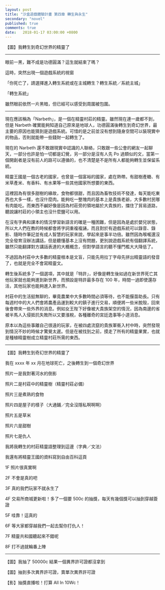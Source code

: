 ```yaml
---
layout: post
title: "沙盒遊戲體驗計畫 第四章 轉生與永生"
secondary: "novel"
published: true
comments: true
date:   2018-01-17 03:00:00 +0800
---
```


【圖】我轉生到奇幻世界的精靈了

------------------------------------------------

眼前一黑，難不成是功德圓滿？這生就結束了嗎？

這時，突然出現一個遊戲系統的視窗

「你死亡了，請選擇進入轉生系統或在主城轉生？轉生系統／系統主城」

「轉生系統」

雖然眼前依然一片黑暗，但已經可以感受到周圍被包圍。

------------------------------------------------

現在應該稱為「Narbeth」，是一個在精靈村莊的精靈。雖然現在連一歲都不到，但是 Narbeth 確實能夠知道自己原來是地球人，功德圓滿後轉生到奇幻世界，最主要的原因也能猜到是遊戲系統。可惜的是之前並沒有想到隨身空間可以裝現實中的物品，否則就能帶一些錢財一起轉生了。

現在的 Narbeth 還不敢跟現實中認識的人聯絡，只敢跟一些公會的網友一起聊天，一部分也許是怕一切都是幻覺，另一部分是沒有人先 Po 過類似的文，當第一個開創者是沒有前人的路可以遵循的，也不清楚是不是所有人都能夠轉生並保留系統。

精靈王國是一個古老的國家，也曾是一個富裕的國家，處在熱帶。有甜樹產糖、有米草產米、有香料、有水果等一些其他國家所想要的東西。

這裡因為有很多甜樹的緣故，食物都很甜，而且因為畜牧技術不發達，每天能吃東西也大多一樣，也沒什麼肉。能夠吃一整塊肉的基本上是貴族老爺，大多數村民哪有肉能吃。而東西不鹹好像是因為村莊旁的領地屬於大貴族的，擋住了貿易道路，聽說讓村莊的小領主也沒什麼鹽可以用。

在沒有字典和課本的情況學習新語言的確是一種困難，但是因為是處於嬰兒狀態，所以大人們在教的時候都會將字詞重複複誦，而且對於有遊戲系統可以錄音、錄影、隨時作筆記並有成人智慧的玩家來說，學起來是事半功倍。雖然因為喉嚨還沒完全發育沒辦法講話，但是聽懂基本上沒有問題，更別說遊戲系統有個翻譯系統，雖然只能翻譯對方講話表達的大概概念，但對學語言的聽不懂門檻大大降低了。

不過因為村莊中大多數的精靈根本是文盲，只能先用拉丁字母先拼出精靈語的發音了，也就是完全不會寫精靈文。

轉生後系統多了一個選項，其中就是「特許」，好像是轉生後如過在新世界死亡其他玩家就也能夠進到新世界，而預設是特許最多存在 100 年，時間一過即使還存活，其他玩家也能夠進入新世界。

村莊中的生活挺無聊的，畢竟農業中大多數時間必須等待，也不能揠苗助長。只有每週村中的大人們會將農產品運到較大的鎮子進行交易，順便將一些米脫殼，回來後會帶來一些外界的消息。例如女王陛下好像被大貴族架空的情況，因為南邊的省被半馬人入侵抵抗失敗所以又要漲稅，各種離奇的宮廷逸事等小道消息。

原本以為這些事離自己很遠的玩家，在被四處流竄的貴族軍衝入村中時，突然發現到情況不妙的時候才驚覺太遲。但是在被找到之前，摸走了所有的精靈果實，也就是種植精靈樹成立精靈村莊所需的東西。

------------------------------------------------

【圖】我轉生到奇幻世界的精靈了

我在 xxxx 年 xx 月在地球死亡，之後轉生到一個奇幻世界

照片一是我對著河水的倒影

照片二是村莊中的精靈樹（精靈村莊必備）

照片三是煮熟的食物

照片四是屋子的樣子（大通鋪／完全沒隱私啊啊啊）

照片五是草米

照片六是甜樹

照片七是仇人

我將我轉生的村莊精靈語整理到這邊（字典／文法）

我還有將精靈王國的資料寫到自由百科這頁

1F 照片很真實啊

2F 不會是真的吧

3F 真的我們玩家不就永生了

4F 交易所商城更新啦！多了一個要 500c 的抽獎，每天有幾個獎可以抽到穿越簽證

5F 哇靠！這真的

6F 等大家都穿越我們一起去幫你打仇人！

7F 精靈共和國聽起來不錯呢

8F 打不過就輪番上陣

------------------------------------------------

【圖】我抽了 50000c 結果一個異界許可證都沒拿到

【圖】抽到多次異界許可證，賣單次異界許可證

【影】抽獎直播啦！打算 All In 10Wc！

